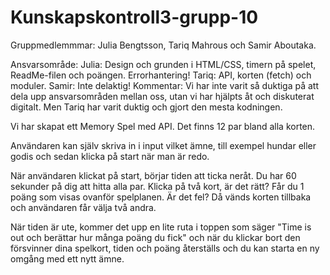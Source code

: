 # Kunskapskontroll3-grupp-10

Gruppmedlemmmar: 
Julia Bengtsson, Tariq Mahrous och Samir Aboutaka.

Ansvarsområde:
Julia: Design och grunden i HTML/CSS, timern på spelet, ReadMe-filen och poängen. Errorhantering!
Tariq: API, korten (fetch) och moduler.
Samir: Inte delaktig!
Kommentar: Vi har inte varit så duktiga på att dela upp ansvarsområden mellan oss, utan vi har hjälpts åt och diskuterat digitalt. Men Tariq har varit duktig och gjort den mesta kodningen. 

Vi har skapat ett Memory Spel med API. 
Det finns 12 par bland alla korten.

Användaren kan själv skriva in i input vilket ämne, till exempel hundar eller godis och sedan klicka på start när man är redo. 

När användaren klickat på start, börjar tiden att ticka neråt. Du har 60 sekunder på dig att hitta alla par. 
Klicka på två kort, är det rätt? Får du 1 poäng som visas ovanför spelplanen. Är det fel? Då vänds korten tillbaka och användaren får välja två andra. 

När tiden är ute, kommer det upp en lite ruta i toppen som säger "Time is out och berättar hur många poäng du fick" och när du klickar bort den försvinner dina spelkort, tiden och poäng återställs och du kan starta en ny omgång med ett nytt ämne. 
